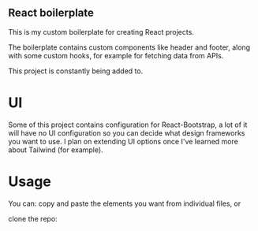 ## React boilerplate

This is my custom boilerplate for creating React projects.

The boilerplate contains custom components like header and footer, along with some custom hooks, for example for fetching data from APIs.

This project is constantly being added to.

# UI

Some of this project contains configuration for React-Bootstrap, a lot of it will have no UI configuration so you can decide what design frameworks you want to use.
I plan on extending UI options once I've learned more about Tailwind (for example).

# Usage

You can: copy and paste the elements you want from individual files, or

clone the repo:

```bash

```
